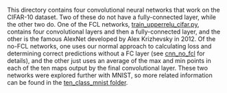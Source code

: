This directory contains four convolutional neural networks that work on the CIFAR-10 
dataset.  Two of these do not have a fully-connected layer, while the other two do.
One of the FCL networks, [train_upperrelu_cifar.py](./train_upperrelu_cifar.py), 
contains four convolutional layers and then a fully-connected layer, and the other 
is the famous AlexNet developed by Alex Krizhevsky in 2012. Of the no-FCL networks, 
one uses our normal approach to calculating loss and determining correct predictions without a FC layer (see [cnn_no_fcl](../../cnn_no_fcl) for details), and the other 
just uses an average of the max and min points in each of the ten maps output by the final convolutional layer.  These two networks were explored further with MNIST, so 
more related information can be found in the 
[ten_class_mnist folder](../ten_class_mnist).
